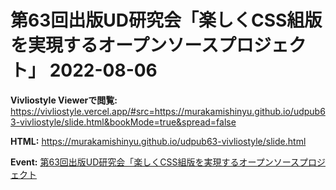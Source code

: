 # 第63回出版UD研究会「楽しくCSS組版を実現するオープンソースプロジェクト」 2022-08-06

**Vivliostyle Viewerで閲覧:** <https://vivliostyle.vercel.app/#src=https://murakamishinyu.github.io/udpub63-vivliostyle/slide.html&bookMode=true&spread=false>

**HTML:** <https://murakamishinyu.github.io/udpub63-vivliostyle/slide.html>

**Event:** [第63回出版UD研究会「楽しくCSS組版を実現するオープンソースプロジェクト](https://peatix.com/event/3296275)
